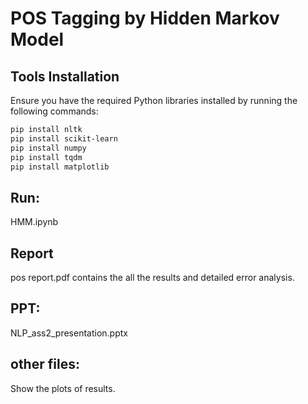 # POS Tagging by Hidden Markov Model

## Tools Installation
Ensure you have the required Python libraries installed by running the following commands:

```bash
pip install nltk
pip install scikit-learn
pip install numpy
pip install tqdm
pip install matplotlib
```

## Run:
HMM.ipynb


## Report
pos report.pdf contains the all the results and detailed error analysis.

## PPT:
NLP_ass2_presentation.pptx

## other files:
Show the plots of results.

